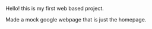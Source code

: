 Hello! this is my first web based project. 

Made a mock google webpage that is just the homepage. 
